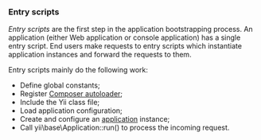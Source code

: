 ### Entry scripts 
*Entry scripts* are the first step in the application bootstrapping process. 
An application (either Web application or console application) has a single entry script. End users make requests to entry scripts which instantiate application instances and forward the requests to them.

Entry scripts mainly do the following work:

- Define global constants;
- Register [Composer autoloader](https://getcomposer.org/doc/01-basic-usage.md#autoloading);
- Include the Yii class file;
- Load application configuration;
- Create and configure an [application](http://www.yiiframework.com/doc-2.0/guide-structure-applications.html) instance;
- Call yii\base\Application::run() to process the incoming request.

